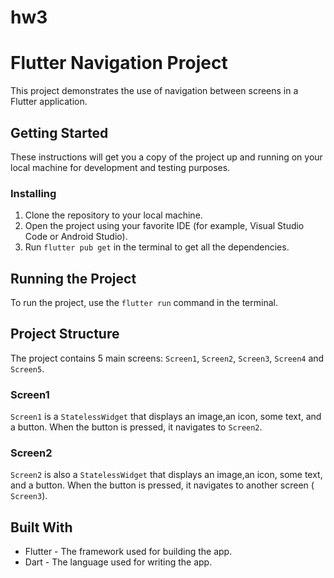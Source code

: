 # hw3
# Flutter Navigation Project

This project demonstrates the use of navigation between screens in a Flutter application.

## Getting Started

These instructions will get you a copy of the project up and running on your local machine for development and testing purposes.


### Installing

1. Clone the repository to your local machine.
2. Open the project using your favorite IDE (for example, Visual Studio Code or Android Studio).
3. Run `flutter pub get` in the terminal to get all the dependencies.

## Running the Project

To run the project, use the `flutter run` command in the terminal.

## Project Structure

The project contains 5 main screens: `Screen1`, `Screen2`, `Screen3`, `Screen4` and `Screen5`.

### Screen1

`Screen1` is a `StatelessWidget` that displays an image,an icon, some text, and a button. When the button is pressed, it navigates to `Screen2`.

### Screen2

`Screen2` is also a `StatelessWidget` that displays an image,an icon, some text, and a button. When the button is pressed, it navigates to another screen ( `Screen3`).

## Built With

- Flutter - The framework used for building the app.
- Dart - The language used for writing the app.

